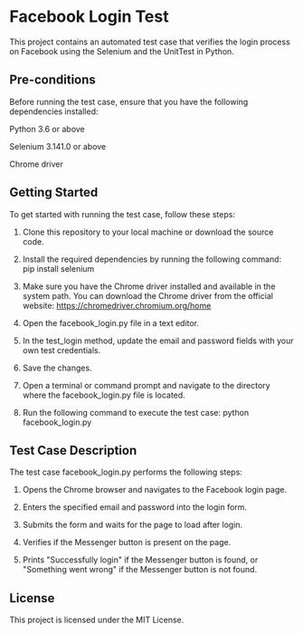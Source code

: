 
# Facebook Login Test

This project contains an automated test case that verifies the login process on Facebook using the Selenium and the UnitTest in Python.

## Pre-conditions

Before running the test case, ensure that you have the following dependencies installed:

Python 3.6 or above

Selenium 3.141.0 or above

Chrome driver




## Getting Started

To get started with running the test case, follow these steps:

1. Clone this repository to your local machine or download the source code.

2. Install the required dependencies by running the following command: pip install selenium

3. Make sure you have the Chrome driver installed and available in the system path. You can download the Chrome driver from the official website: https://chromedriver.chromium.org/home

4. Open the facebook_login.py file in a text editor.

5. In the test_login method, update the email and password fields with your own test credentials.

6. Save the changes.

7. Open a terminal or command prompt and navigate to the directory where the facebook_login.py file is located.

8. Run the following command to execute the test case: python facebook_login.py

## Test Case Description

The test case facebook_login.py performs the following steps:

1. Opens the Chrome browser and navigates to the Facebook login page.

2. Enters the specified email and password into the login form.

3. Submits the form and waits for the page to load after login.

4. Verifies if the Messenger button is present on the page.

5. Prints "Successfully login" if the Messenger button is found, or "Something went wrong" if the Messenger button is not found.

## License


This project is licensed under the MIT License.

